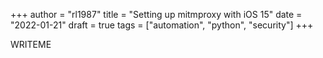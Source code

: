 +++
author = "rl1987"
title = "Setting up mitmproxy with iOS 15"
date = "2022-01-21"
draft = true
tags = ["automation", "python", "security"]
+++

WRITEME 
